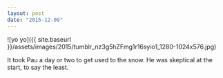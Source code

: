 ```yaml
---
layout: post
date: "2015-12-09"
---
```


![yo yo]({{ site.baseurl }}/assets/images/2015/tumblr_nz3g5hZFmg1r16syio1_1280-1024x576.jpg)

It took Pau a day or two to get used to the snow. He was skeptical at the start, to say the least.
